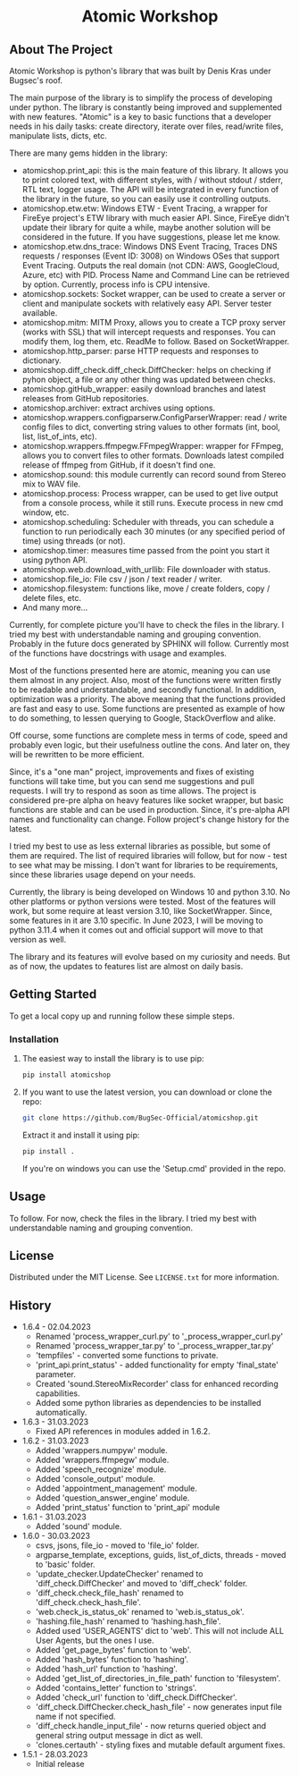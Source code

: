 <h1 align="center">Atomic Workshop</h1>



<!-- ABOUT THE PROJECT -->
## About The Project

Atomic Workshop is python's library that was built by Denis Kras under Bugsec's roof.

The main purpose of the library is to simplify the process of developing under python.
The library is constantly being improved and supplemented with new features.
"Atomic" is a key to basic functions that a developer needs in his daily tasks: create directory, iterate over files, read/write files, manipulate lists, dicts, etc.

There are many gems hidden in the library:
* atomicshop.print_api: this is the main feature of this library. It allows you to print colored text, with different styles, with / without stdout / stderr, RTL text, logger usage. The API will be integrated in every function of the library in the future, so you can easily use it controlling outputs.
* atomicshop.etw.etw: Windows ETW - Event Tracing, a wrapper for FireEye project's ETW library with much easier API. Since, FireEye didn't update their library for quite a while, maybe another solution will be considered in the future. If you have suggestions, please let me know.
* atomicshop.etw.dns_trace: Windows DNS Event Tracing, Traces DNS requests / responses (Event ID: 3008) on Windows OSes that support Event Tracing. Outputs the real domain (not CDN: AWS, GoogleCloud, Azure, etc) with PID. Process Name and Command Line can be retrieved by option. Currently, process info is CPU intensive.
* atomicshop.sockets: Socket wrapper, can be used to create a server or client and manipulate sockets with relatively easy API. Server tester available.
* atomicshop.mitm: MITM Proxy, allows you to create a TCP proxy server (works with SSL) that will intercept requests and responses. You can modify them, log them, etc. ReadMe to follow. Based on SocketWrapper.
* atomicshop.http_parser: parse HTTP requests and responses to dictionary.
* atomicshop.diff_check.diff_check.DiffChecker: helps on checking if pyhon object, a file or any other thing was updated between checks.
* atomicshop.gitHub_wrapper: easily download branches and latest releases from GitHub repositories.
* atomicshop.archiver: extract archives using options.
* atomicshop.wrappers.configparserw.ConfigParserWrapper: read / write config files to dict, converting string values to other formats (int, bool, list, list_of_ints, etc).
* atomicshop.wrappers.ffmpegw.FFmpegWrapper: wrapper for FFmpeg, allows you to convert files to other formats. Downloads latest compiled release of ffmpeg from GitHub, if it doesn't find one.
* atomicshop.sound: this module currently can record sound from Stereo mix to WAV file.
* atomicshop.process: Process wrapper, can be used to get live output from a console process, while it still runs. Execute process in new cmd window, etc.
* atomicshop.scheduling: Scheduler with threads, you can schedule a function to run periodically each 30 minutes (or any specified period of time) using threads (or not).
* atomicshop.timer: measures time passed from the point you start it using python API.
* atomicshop.web.download_with_urllib: File downloader with status.
* atomicshop.file_io: File csv / json / text reader / writer.
* atomicshop.filesystem: functions like, move / create folders, copy / delete files, etc.
* And many more...

Currently, for complete picture you'll have to check the files in the library. I tried my best with understandable naming and grouping convention.
Probably in the future docs generated by SPHINX will follow. Currently most of the functions have docstrings with usage and examples.

Most of the functions presented here are atomic, meaning you can use them almost in any project.
Also, most of the functions were written firstly to be readable and understandable, and secondly functional. In addition, optimization was a priority.
The above meaning that the functions provided are fast and easy to use.
Some functions are presented as example of how to do something, to lessen querying to Google, StackOverflow and alike.

Off course, some functions are complete mess in terms of code, speed and probably even logic, but their usefulness outline the cons.
And later on, they will be rewritten to be more efficient.

Since, it's a "one man" project, improvements and fixes of existing functions will take time, but you can send me suggestions and pull requests. I will try to respond as soon as time allows.
The project is considered pre-pre alpha on heavy features like socket wrapper, but basic functions are stable and can be used in production.
Since, it's pre-alpha API names and functionality can change.
Follow project's change history for the latest. 

I tried my best to use as less external libraries as possible, but some of them are required.
The list of required libraries will follow, but for now - test to see what may be missing. I don't want for libraries to be requirements, since these libraries usage depend on your needs. 

Currently, the library is being developed on Windows 10 and python 3.10. No other platforms or python versions were tested.
Most of the features will work, but some require at least version 3.10, like SocketWrapper. Since, some features in it are 3.10 specific.
In June 2023, I will be moving to python 3.11.4 when it comes out and official support will move to that version as well.

The library and its features will evolve based on my curiosity and needs. But as of now, the updates to features list are almost on daily basis.


<!-- GETTING STARTED -->
## Getting Started

To get a local copy up and running follow these simple steps.

### Installation

1. The easiest way to install the library is to use pip:
   ```sh
   pip install atomicshop
   ```
   
2. If you want to use the latest version, you can download or clone the repo:
   ```sh
   git clone https://github.com/BugSec-Official/atomicshop.git
   ```
    Extract it and install it using pip:
    ```sh
   pip install .
   ```
   If you're on windows you can use the 'Setup.cmd' provided in the repo.



<!-- USAGE EXAMPLES -->
## Usage

To follow. For now, check the files in the library. I tried my best with understandable naming and grouping convention.



<!-- LICENSE -->
## License

Distributed under the MIT License. See `LICENSE.txt` for more information.



<!-- HISTORY -->
## History

* 1.6.4 - 02.04.2023
  * Renamed 'process_wrapper_curl.py' to '_process_wrapper_curl.py'
  * Renamed 'process_wrapper_tar.py' to '_process_wrapper_tar.py'
  * 'tempfiles' - converted some functions to private.
  * 'print_api.print_status' - added functionality for empty 'final_state' parameter.
  * Created 'sound.StereoMixRecorder' class for enhanced recording capabilities.
  * Added some python libraries as dependencies to be installed automatically.
* 1.6.3 - 31.03.2023
  * Fixed API references in modules added in 1.6.2.
* 1.6.2 - 31.03.2023
  * Added 'wrappers.numpyw' module.
  * Added 'wrappers.ffmpegw' module.
  * Added 'speech_recognize' module.
  * Added 'console_output' module.
  * Added 'appointment_management' module.
  * Added 'question_answer_engine' module.
  * Added 'print_status' function to 'print_api' module
* 1.6.1 - 31.03.2023
  * Added 'sound' module.
* 1.6.0 - 30.03.2023
  * csvs, jsons, file_io - moved to 'file_io' folder.
  * argparse_template, exceptions, guids, list_of_dicts, threads - moved to 'basic' folder.
  * 'update_checker.UpdateChecker' renamed to 'diff_check.DiffChecker' and moved to 'diff_check' folder.
  * 'diff_check.check_file_hash' renamed to 'diff_check.check_hash_file'.
  * 'web.check_is_status_ok' renamed to 'web.is_status_ok'.
  * 'hashing.file_hash' renamed to 'hashing.hash_file'.
  * Added used 'USER_AGENTS' dict to 'web'. This will not include ALL User Agents, but the ones I use.
  * Added 'get_page_bytes' function to 'web'.
  * Added 'hash_bytes' function to 'hashing'.
  * Added 'hash_url' function to 'hashing'.
  * Added 'get_list_of_directories_in_file_path' function to 'filesystem'.
  * Added 'contains_letter' function to 'strings'.
  * Added 'check_url' function to 'diff_check.DiffChecker'.
  * 'diff_check.DiffChecker.check_hash_file' - now generates input file name if not specified.
  * 'diff_check.handle_input_file' - now returns queried object and general string output message in dict as well.
  * 'clones.certauth' - styling fixes and mutable default argument fixes.
* 1.5.1 - 28.03.2023
  * Initial release
